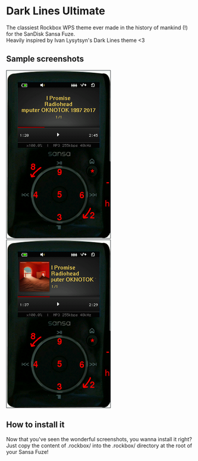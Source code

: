 # Dark Lines Ultimate

The classiest Rockbox WPS theme ever made in the history of mankind (!) for the SanDisk Sansa Fuze.  
Heavily inspired by Ivan Lysytsyn's Dark Lines theme <3

## Sample screenshots

![without album art](https://github.com/ResponSySS/Rockbox-Dark-Lines-Ultimate-WPS/blob/master/Showcase/no_cover.png)       ![with album art](https://github.com/ResponSySS/Rockbox-Dark-Lines-Ultimate-WPS/blob/master/Showcase/with_cover.png)

## How to install it

Now that you've seen the wonderful screenshots, you wanna install it right?  
Just copy the content of .rockbox/ into the .rockbox/ directory at the root of your Sansa Fuze!
